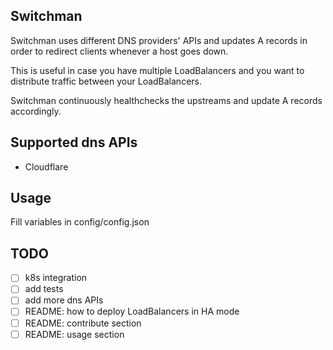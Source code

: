 ## Switchman
Switchman uses different DNS providers' APIs and updates A records in order to redirect clients whenever a host goes down.

This is useful in case you have multiple LoadBalancers and you want to distribute traffic between your LoadBalancers. 

Switchman continuously healthchecks the upstreams and update A records accordingly.

## Supported dns APIs
- Cloudflare 

## Usage
Fill variables in config/config.json

## TODO
- [ ] k8s integration
- [ ] add tests
- [ ] add more dns APIs
- [ ] README: how to deploy LoadBalancers in HA mode
- [ ] README: contribute section
- [ ] README: usage section
